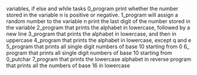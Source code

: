 variables, if else and while tasks
0_program print whether the number stored in the variable n is positive or negative.
1_program will assign a random number to the variable n print the last digit of the number stored in the variable 
2_program that prints the alphabet in lowercase, followed by a new line
3_program that prints the alphabet in lowercase, and then in uppercase
4_program that prints the alphabet in lowercase, except q and e
5_program that prints all single digit numbers of base 10 starting from 0
6_ program that prints all single digit numbers of base 10 starting from 0_putchar
7_program that prints the lowercase alphabet in reverse
program that prints all the numbers of base 16 in lowercase
